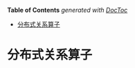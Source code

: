 <!-- START doctoc generated TOC please keep comment here to allow auto update -->
<!-- DON'T EDIT THIS SECTION, INSTEAD RE-RUN doctoc TO UPDATE -->
**Table of Contents**  *generated with [DocToc](https://github.com/thlorenz/doctoc)*

- [分布式关系算子](#%E5%88%86%E5%B8%83%E5%BC%8F%E5%85%B3%E7%B3%BB%E7%AE%97%E5%AD%90)

<!-- END doctoc generated TOC please keep comment here to allow auto update -->

# 分布式关系算子

